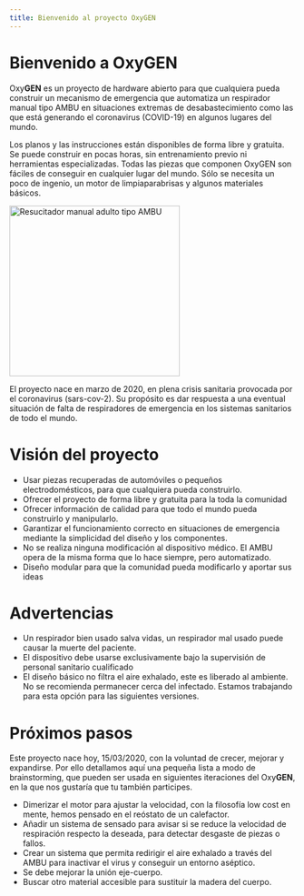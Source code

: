 ```yaml
---
title: Bienvenido al proyecto OxyGEN
---
```


# Bienvenido a OxyGEN 
Oxy**GEN** es un proyecto de hardware abierto para que cualquiera pueda construir un mecanismo de emergencia que automatiza un respirador manual tipo AMBU en situaciones extremas de desabastecimiento como las que está generando el coronavirus (COVID-19) en algunos lugares del mundo.

Los planos y las instrucciones están disponibles de forma libre y gratuita. Se puede construir en pocas horas, sin entrenamiento previo ni herramientas especializadas. Todas las piezas que componen OxyGEN son fáciles de conseguir en cualquier lugar del mundo. Sólo se necesita un poco de ingenio, un motor de limpiaparabrisas y algunos materiales básicos. 

<img src="/images/resucitador-manual-adulto-tipo-ambu.png" width="300" alt="Resucitador manual adulto tipo AMBU" >

El proyecto nace en marzo de 2020, en plena crisis sanitaria provocada por el coronavirus (sars-cov-2). Su propósito es dar respuesta a una eventual situación de falta de respiradores de emergencia en los sistemas sanitarios de todo el mundo. 


# Visión del proyecto             
* Usar piezas recuperadas de automóviles o pequeños electrodomésticos, para que cualquiera pueda construirlo.
* Ofrecer el proyecto de forma libre y gratuita para la toda la comunidad
* Ofrecer información de calidad para que todo el mundo pueda construirlo y manipularlo.
* Garantizar el funcionamiento correcto en situaciones de emergencia mediante la simplicidad del diseño y los componentes.
* No se realiza ninguna modificación al dispositivo médico. El AMBU opera de la misma forma que lo hace siempre, pero automatizado. 
* Diseño modular para que la comunidad pueda modificarlo y aportar sus ideas

# Advertencias
* Un respirador bien usado salva vidas, un respirador mal usado puede causar la muerte del paciente.
* El dispositivo debe usarse exclusivamente bajo la supervisión de personal sanitario cualificado
* El diseño básico no filtra el aire exhalado, este es liberado al ambiente. No se recomienda permanecer cerca del infectado. Estamos trabajando para esta opción para las siguientes versiones. 

# Próximos pasos
Este proyecto nace hoy, 15/03/2020, con la voluntad de crecer, mejorar y expandirse. Por ello detallamos aquí una pequeña lista a modo de brainstorming, que pueden ser usada en siguientes iteraciones del Oxy**GEN**, en la que nos gustaría que tu también participes.
* Dimerizar el motor para ajustar la velocidad, con la filosofía low cost en mente, hemos pensado en el reóstato de un calefactor.
* Añadir un sistema de sensado para avisar si se reduce la velocidad de respiración respecto la deseada, para detectar desgaste de piezas o fallos.
* Crear un sistema que permita redirigir el aire exhalado a través del AMBU para inactivar el virus  y conseguir un entorno aséptico. 
* Se debe mejorar la unión eje-cuerpo.
* Buscar otro material accesible para sustituir la madera del cuerpo.
